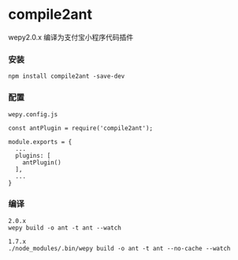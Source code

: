 # compile2ant
wepy2.0.x 编译为支付宝小程序代码插件

### 安装

```console
npm install compile2ant -save-dev
```
### 配置

```console
wepy.config.js
```
```console
const antPlugin = require('compile2ant');

module.exports = {
  ...
  plugins: [
    antPlugin()
  ],
  ...
}

```

### 编译

```console
2.0.x
wepy build -o ant -t ant --watch

1.7.x
./node_modules/.bin/wepy build -o ant -t ant --no-cache --watch
```
